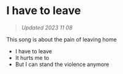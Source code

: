 # I have to leave

> _Updated 2023 11 08_

This song is about the pain of leaving home

- I have to leave
- It hurts me to
- But I can stand the violence anymore